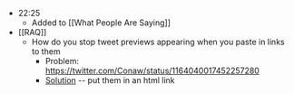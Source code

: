 - 22:25
    - Added to [[What People Are Saying]]
- [[RAQ]]
    - How do you stop tweet previews appearing when you paste in links to them
        - Problem:  https://twitter.com/Conaw/status/1164040017452257280
        - [Solution](https://twitter.com/Conaw/status/1164040017452257280) -- put them in an html link
